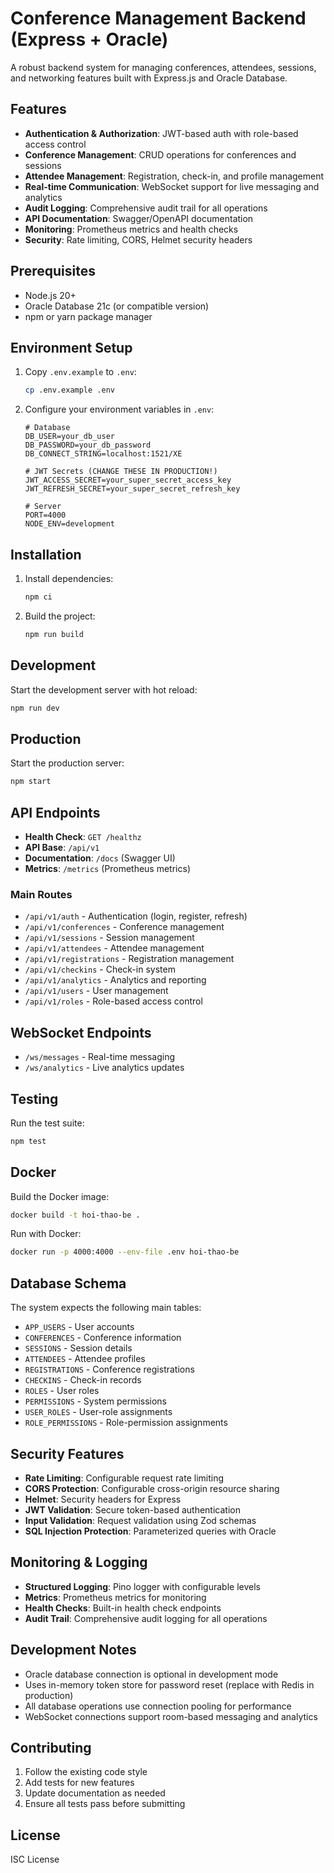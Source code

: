 # Conference Management Backend (Express + Oracle)

A robust backend system for managing conferences, attendees, sessions, and networking features built with Express.js and Oracle Database.

## Features

- **Authentication & Authorization**: JWT-based auth with role-based access control
- **Conference Management**: CRUD operations for conferences and sessions
- **Attendee Management**: Registration, check-in, and profile management
- **Real-time Communication**: WebSocket support for live messaging and analytics
- **Audit Logging**: Comprehensive audit trail for all operations
- **API Documentation**: Swagger/OpenAPI documentation
- **Monitoring**: Prometheus metrics and health checks
- **Security**: Rate limiting, CORS, Helmet security headers

## Prerequisites

- Node.js 20+
- Oracle Database 21c (or compatible version)
- npm or yarn package manager

## Environment Setup

1. Copy `.env.example` to `.env`:
   ```bash
   cp .env.example .env
   ```

2. Configure your environment variables in `.env`:
   ```env
   # Database
   DB_USER=your_db_user
   DB_PASSWORD=your_db_password
   DB_CONNECT_STRING=localhost:1521/XE
   
   # JWT Secrets (CHANGE THESE IN PRODUCTION!)
   JWT_ACCESS_SECRET=your_super_secret_access_key
   JWT_REFRESH_SECRET=your_super_secret_refresh_key
   
   # Server
   PORT=4000
   NODE_ENV=development
   ```

## Installation

1. Install dependencies:
   ```bash
   npm ci
   ```

2. Build the project:
   ```bash
   npm run build
   ```

## Development

Start the development server with hot reload:
```bash
npm run dev
```

## Production

Start the production server:
```bash
npm start
```

## API Endpoints

- **Health Check**: `GET /healthz`
- **API Base**: `/api/v1`
- **Documentation**: `/docs` (Swagger UI)
- **Metrics**: `/metrics` (Prometheus metrics)

### Main Routes

- `/api/v1/auth` - Authentication (login, register, refresh)
- `/api/v1/conferences` - Conference management
- `/api/v1/sessions` - Session management
- `/api/v1/attendees` - Attendee management
- `/api/v1/registrations` - Registration management
- `/api/v1/checkins` - Check-in system
- `/api/v1/analytics` - Analytics and reporting
- `/api/v1/users` - User management
- `/api/v1/roles` - Role-based access control

## WebSocket Endpoints

- `/ws/messages` - Real-time messaging
- `/ws/analytics` - Live analytics updates

## Testing

Run the test suite:
```bash
npm test
```

## Docker

Build the Docker image:
```bash
docker build -t hoi-thao-be .
```

Run with Docker:
```bash
docker run -p 4000:4000 --env-file .env hoi-thao-be
```

## Database Schema

The system expects the following main tables:
- `APP_USERS` - User accounts
- `CONFERENCES` - Conference information
- `SESSIONS` - Session details
- `ATTENDEES` - Attendee profiles
- `REGISTRATIONS` - Conference registrations
- `CHECKINS` - Check-in records
- `ROLES` - User roles
- `PERMISSIONS` - System permissions
- `USER_ROLES` - User-role assignments
- `ROLE_PERMISSIONS` - Role-permission assignments

## Security Features

- **Rate Limiting**: Configurable request rate limiting
- **CORS Protection**: Configurable cross-origin resource sharing
- **Helmet**: Security headers for Express
- **JWT Validation**: Secure token-based authentication
- **Input Validation**: Request validation using Zod schemas
- **SQL Injection Protection**: Parameterized queries with Oracle

## Monitoring & Logging

- **Structured Logging**: Pino logger with configurable levels
- **Metrics**: Prometheus metrics for monitoring
- **Health Checks**: Built-in health check endpoints
- **Audit Trail**: Comprehensive audit logging for all operations

## Development Notes

- Oracle database connection is optional in development mode
- Uses in-memory token store for password reset (replace with Redis in production)
- All database operations use connection pooling for performance
- WebSocket connections support room-based messaging and analytics

## Contributing

1. Follow the existing code style
2. Add tests for new features
3. Update documentation as needed
4. Ensure all tests pass before submitting

## License

ISC License




